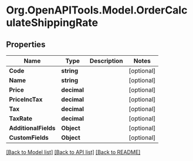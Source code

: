 # Org.OpenAPITools.Model.OrderCalculateShippingRate

## Properties

Name | Type | Description | Notes
------------ | ------------- | ------------- | -------------
**Code** | **string** |  | [optional] 
**Name** | **string** |  | [optional] 
**Price** | **decimal** |  | [optional] 
**PriceIncTax** | **decimal** |  | [optional] 
**Tax** | **decimal** |  | [optional] 
**TaxRate** | **decimal** |  | [optional] 
**AdditionalFields** | **Object** |  | [optional] 
**CustomFields** | **Object** |  | [optional] 

[[Back to Model list]](../README.md#documentation-for-models) [[Back to API list]](../README.md#documentation-for-api-endpoints) [[Back to README]](../README.md)

